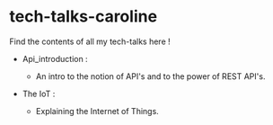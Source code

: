 # tech-talks-caroline
Find the contents of all my tech-talks here !

- Api_introduction : 
    - An intro to the notion of API's and to the power of REST API's.
 
- The IoT : 
    - Explaining the Internet of Things.
